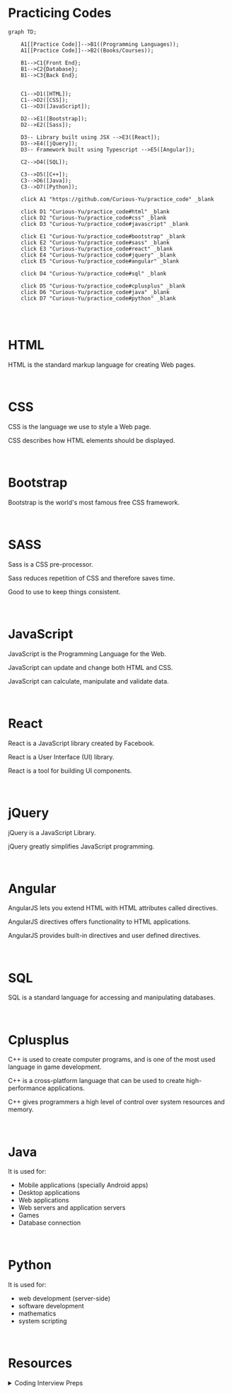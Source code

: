 # Practicing Codes



```mermaid
graph TD;

    A1[[Practice Code]]-->B1((Programming Languages));
    A1[[Practice Code]]-->B2((Books/Courses));
    
    B1-->C1{Front End};
    B1-->C2{Database};
    B1-->C3{Back End};
    

    C1-->D1([HTML]);
    C1-->D2([CSS]);
    C1-->D3([JavaScript]);
    
    D2-->E1([Bootstrap]);
    D2-->E2([Sass]);
    
    D3-- Library built using JSX -->E3([React]);
    D3-->E4([jQuery]);
    D3-- Framework built using Typescript -->E5([Angular]);
    
    C2-->D4([SQL]);
    
    C3-->D5([C++]);
    C3-->D6([Java]);
    C3-->D7([Python]);
    
    click A1 "https://github.com/Curious-Yu/practice_code" _blank
    
    click D1 "Curious-Yu/practice_code#html" _blank
    click D2 "Curious-Yu/practice_code#css" _blank
    click D3 "Curious-Yu/practice_code#javascript" _blank
    
    click E1 "Curious-Yu/practice_code#bootstrap" _blank
    click E2 "Curious-Yu/practice_code#sass" _blank
    click E3 "Curious-Yu/practice_code#react" _blank
    click E4 "Curious-Yu/practice_code#jquery" _blank
    click E5 "Curious-Yu/practice_code#angular" _blank
    
    click D4 "Curious-Yu/practice_code#sql" _blank
    
    click D5 "Curious-Yu/practice_code#cplusplus" _blank
    click D6 "Curious-Yu/practice_code#java" _blank
    click D7 "Curious-Yu/practice_code#python" _blank
    

    
```

# HTML

HTML is the standard markup language for creating Web pages.

</br>



# CSS

CSS is the language we use to style a Web page.

CSS describes how HTML elements should be displayed.

</br>



# Bootstrap

Bootstrap is the world's most famous free CSS framework.

</br>



# SASS

Sass is a CSS pre-processor.

Sass reduces repetition of CSS and therefore saves time.

Good to use to keep things consistent.

</br>



# JavaScript

JavaScript is the Programming Language for the Web.

JavaScript can update and change both HTML and CSS.

JavaScript can calculate, manipulate and validate data.

</br>



# React

React is a JavaScript library created by Facebook.

React is a User Interface (UI) library.

React is a tool for building UI components.

</br>



# jQuery

jQuery is a JavaScript Library.

jQuery greatly simplifies JavaScript programming.

</br>



# Angular

AngularJS lets you extend HTML with HTML attributes called directives.

AngularJS directives offers functionality to HTML applications.

AngularJS provides built-in directives and user defined directives.

</br>



# SQL

SQL is a standard language for accessing and manipulating databases.

</br>



# Cplusplus

C++ is used to create computer programs, and is one of the most used language in game development.

C++ is a cross-platform language that can be used to create high-performance applications.

C++ gives programmers a high level of control over system resources and memory.

</br>



# Java

It is used for:

- Mobile applications (specially Android apps)
- Desktop applications
- Web applications
- Web servers and application servers
- Games
- Database connection

</br>



# Python

It is used for:

- web development (server-side)
- software development
- mathematics
- system scripting

</br>

# Resources

<details><summary>Coding Interview Preps</summary>
    
- [Editing Learning Algorithms in JavaScript from Scratch Udemy](https://github.com/Curious-Yu/practice_code/wiki/Learning-Algorithms-in-JavaScript-from-Scratch---Udemy)
    
- [JavaScript Algorithms and Data Structures Freecodecamp](https://github.com/Curious-Yu/practice_code/wiki/JavaScript-Algorithms-and-Data-Structures---Freecodecamp)
    
- [Cracking the Coding Interview - Javascript](https://github.com/careercup/CtCI-6th-Edition-JavaScript)

- [Front End Development Libraries FreeCodeCamp](https://github.com/Curious-Yu/practice_code/wiki/Front-End-Development-Libraries---FreeCodeCamp)

</details>




